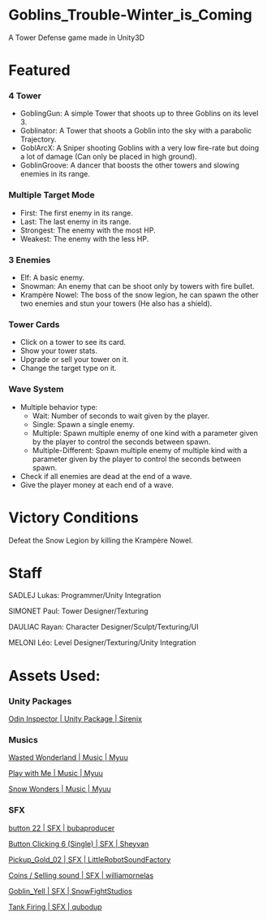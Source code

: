 # Goblins_Trouble-Winter_is_Coming
 A Tower Defense game made in Unity3D

# Featured
### 4 Tower
 - GoblingGun: A simple Tower that shoots up to three Goblins on its level 3.
 - Goblinator: A Tower that shoots a Goblin into the sky with a parabolic Trajectory.
 - GoblArcX: A Sniper shooting Goblins with a very low fire-rate but doing a lot of damage (Can only be placed in high ground).
 - GoblinGroove: A dancer that boosts the other towers and slowing enemies in its range.

### Multiple Target Mode
 - First: The first enemy in its range.
 - Last: The last enemy in its range.
 - Strongest: The enemy with the most HP.
 - Weakest: The enemy with the less HP.

### 3 Enemies
  - Elf: A basic enemy.
  - Snowman: An enemy that can be shoot only by towers with fire bullet.
  - Krampère Nowel: The boss of the snow legion, he can spawn the other two enemies and stun your towers (He also has a shield).

### Tower Cards
 - Click on a tower to see its card.
 - Show your tower stats.
 - Upgrade or sell your tower on it.
 - Change the target type on it.

### Wave System
 - Multiple behavior type:
   - Wait: Number of seconds to wait given by the player.
   - Single: Spawn a single enemy.
   - Multiple: Spawn multiple enemy of one kind with a parameter given by the player to control the seconds between spawn.
   - Multiple-Different: Spawn multiple enemy of multiple kind with a parameter given by the player to control the seconds between spawn.
 - Check if all enemies are dead at the end of a wave.
 - Give the player money at each end of a wave.

# Victory Conditions
Defeat the Snow Legion by killing the Krampère Nowel.

# Staff
SADLEJ Lukas: Programmer/Unity Integration

SIMONET Paul: Tower Designer/Texturing

DAULIAC Rayan: Character Designer/Sculpt/Texturing/UI

MELONI Léo: Level Designer/Texturing/Unity Integration

# Assets Used:

### Unity Packages
[Odin Inspector | Unity Package | Sirenix](https://odininspector.com)

### Musics
[Wasted Wonderland | Music | Myuu](https://www.youtube.com/watch?v=kpZBG2Z5AWA)

[Play with Me | Music | Myuu](https://www.youtube.com/watch?v=sCjH2CklRbc)

[Snow Wonders | Music | Myuu](https://www.youtube.com/watch?v=BDITsAZOBkY)

### SFX
[button 22 | SFX | bubaproducer](https://freesound.org/people/bubaproducer/sounds/107141/)

[Button Clicking 6 (Single) | SFX | Sheyvan](https://freesound.org/people/Sheyvan/sounds/494494/)

[Pickup_Gold_02 | SFX | LittleRobotSoundFactory](https://freesound.org/people/LittleRobotSoundFactory/sounds/270406/)

[Coins / Selling sound | SFX | williamornelas](https://freesound.org/people/williamornelas/sounds/525147/)

[Goblin_Yell | SFX | SnowFightStudios](https://freesound.org/people/SnowFightStudios/sounds/643655/)

[Tank Firing | SFX | qubodup](https://freesound.org/people/qubodup/sounds/168707/)
